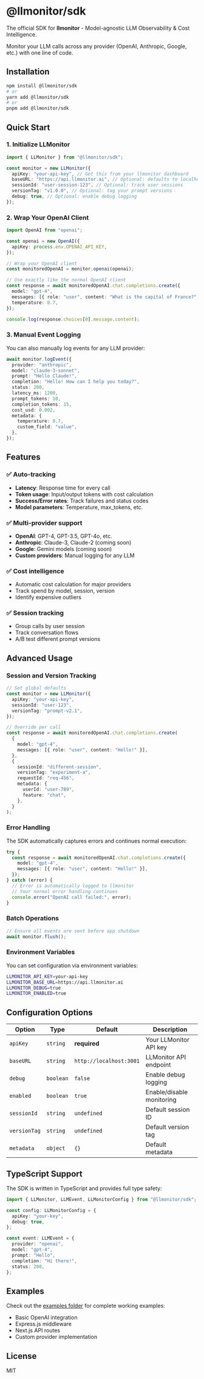 # @llmonitor/sdk

The official SDK for **llmonitor** - Model-agnostic LLM Observability & Cost Intelligence.

Monitor your LLM calls across any provider (OpenAI, Anthropic, Google, etc.) with one line of code.

## Installation

```bash
npm install @llmonitor/sdk
# or
yarn add @llmonitor/sdk
# or
pnpm add @llmonitor/sdk
```

## Quick Start

### 1. Initialize LLMonitor

```typescript
import { LLMonitor } from "@llmonitor/sdk";

const monitor = new LLMonitor({
  apiKey: "your-api-key", // Get this from your llmonitor dashboard
  baseURL: "https://api.llmonitor.ai", // Optional: defaults to localhost for dev
  sessionId: "user-session-123", // Optional: track user sessions
  versionTag: "v1.0.0", // Optional: tag your prompt versions
  debug: true, // Optional: enable debug logging
});
```

### 2. Wrap Your OpenAI Client

```typescript
import OpenAI from "openai";

const openai = new OpenAI({
  apiKey: process.env.OPENAI_API_KEY,
});

// Wrap your OpenAI client
const monitoredOpenAI = monitor.openai(openai);

// Use exactly like the normal OpenAI client
const response = await monitoredOpenAI.chat.completions.create({
  model: "gpt-4",
  messages: [{ role: "user", content: "What is the capital of France?" }],
  temperature: 0.7,
});

console.log(response.choices[0].message.content);
```

### 3. Manual Event Logging

You can also manually log events for any LLM provider:

```typescript
await monitor.logEvent({
  provider: "anthropic",
  model: "claude-3-sonnet",
  prompt: "Hello Claude!",
  completion: "Hello! How can I help you today?",
  status: 200,
  latency_ms: 1200,
  prompt_tokens: 10,
  completion_tokens: 15,
  cost_usd: 0.002,
  metadata: {
    temperature: 0.7,
    custom_field: "value",
  },
});
```

## Features

### ✅ Auto-tracking

- **Latency**: Response time for every call
- **Token usage**: Input/output tokens with cost calculation
- **Success/Error rates**: Track failures and status codes
- **Model parameters**: Temperature, max_tokens, etc.

### ✅ Multi-provider support

- **OpenAI**: GPT-4, GPT-3.5, GPT-4o, etc.
- **Anthropic**: Claude-3, Claude-2 (coming soon)
- **Google**: Gemini models (coming soon)
- **Custom providers**: Manual logging for any LLM

### ✅ Cost intelligence

- Automatic cost calculation for major providers
- Track spend by model, session, version
- Identify expensive outliers

### ✅ Session tracking

- Group calls by user session
- Track conversation flows
- A/B test different prompt versions

## Advanced Usage

### Session and Version Tracking

```typescript
// Set global defaults
const monitor = new LLMonitor({
  apiKey: "your-api-key",
  sessionId: "user-123",
  versionTag: "prompt-v2.1",
});

// Override per call
const response = await monitoredOpenAI.chat.completions.create(
  {
    model: "gpt-4",
    messages: [{ role: "user", content: "Hello!" }],
  },
  {
    sessionId: "different-session",
    versionTag: "experiment-a",
    requestId: "req-456",
    metadata: {
      userId: "user-789",
      feature: "chat",
    },
  }
);
```

### Error Handling

The SDK automatically captures errors and continues normal execution:

```typescript
try {
  const response = await monitoredOpenAI.chat.completions.create({
    model: "gpt-4",
    messages: [{ role: "user", content: "Hello!" }],
  });
} catch (error) {
  // Error is automatically logged to llmonitor
  // Your normal error handling continues
  console.error("OpenAI call failed:", error);
}
```

### Batch Operations

```typescript
// Ensure all events are sent before app shutdown
await monitor.flush();
```

### Environment Variables

You can set configuration via environment variables:

```bash
LLMONITOR_API_KEY=your-api-key
LLMONITOR_BASE_URL=https://api.llmonitor.ai
LLMONITOR_DEBUG=true
LLMONITOR_ENABLED=true
```

## Configuration Options

| Option       | Type      | Default                 | Description               |
| ------------ | --------- | ----------------------- | ------------------------- |
| `apiKey`     | `string`  | **required**            | Your LLMonitor API key    |
| `baseURL`    | `string`  | `http://localhost:3001` | LLMonitor API endpoint    |
| `debug`      | `boolean` | `false`                 | Enable debug logging      |
| `enabled`    | `boolean` | `true`                  | Enable/disable monitoring |
| `sessionId`  | `string`  | `undefined`             | Default session ID        |
| `versionTag` | `string`  | `undefined`             | Default version tag       |
| `metadata`   | `object`  | `{}`                    | Default metadata          |

## TypeScript Support

The SDK is written in TypeScript and provides full type safety:

```typescript
import { LLMonitor, LLMEvent, LLMonitorConfig } from "@llmonitor/sdk";

const config: LLMonitorConfig = {
  apiKey: "your-key",
  debug: true,
};

const event: LLMEvent = {
  provider: "openai",
  model: "gpt-4",
  prompt: "Hello",
  completion: "Hi there!",
  status: 200,
};
```

## Examples

Check out the [examples folder](./examples) for complete working examples:

- Basic OpenAI integration
- Express.js middleware
- Next.js API routes
- Custom provider implementation

## License

MIT

